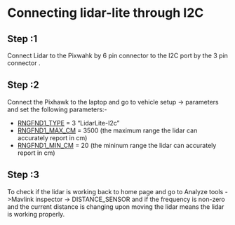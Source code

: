 # Connecting lidar-lite through I2C

## Step :1&#x20;

Connect Lidar to the Pixwahk by 6 pin connector to the I2C port by the 3 pin connector .

## Step :2

Connect the  Pixhawk to the laptop and go to vehicle setup -> parameters and set the following parameters:-



* [RNGFND1\_TYPE](https://ardupilot.org/copter/docs/parameters.html#rngfnd1-type) = 3 “LidarLite-I2c”
* [RNGFND1\_MAX\_CM](https://ardupilot.org/copter/docs/parameters.html#rngfnd1-max-cm) = 3500 (the maximum range the lidar can accurately report in cm)
* [RNGFND1\_MIN\_CM](https://ardupilot.org/copter/docs/parameters.html#rngfnd1-max-cm) = 20 (the mininum range the lidar can accurately report in cm)

## Step :3

To check if the lidar is working back to home page and go to  Analyze tools ->Mavlink inspector -> DISTANCE\_SENSOR and if the frequency is non-zero and the current distance is changing upon moving the lidar means the lidar is working properly.

## &#x20;

####
